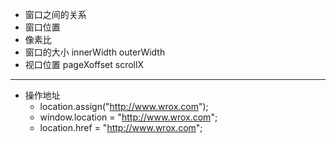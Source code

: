 - 窗口之间的关系
- 窗口位置
- 像素比
- 窗口的大小 innerWidth outerWidth
- 视口位置 pageXoffset scrollX

---

- 操作地址
  - location.assign("http://www.wrox.com");
  - window.location = "http://www.wrox.com";
  - location.href = "http://www.wrox.com";
